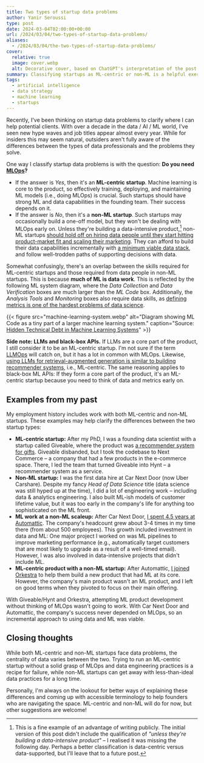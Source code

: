 ```yaml
---
title: Two types of startup data problems
author: Yanir Seroussi
type: post
date: 2024-03-04T02:00:00+00:00
url: /2024/03/04/two-types-of-startup-data-problems/
aliases:
  - /2024/03/04/the-two-types-of-startup-data-problems/
cover:
  relative: true
  image: cover.webp
  alt: Decorative cover, based on ChatGPT's interpretation of the post.
summary: Classifying startups as ML-centric or non-ML is a helpful exercise to uncover the data challenges they're likely to face.
tags:
  - artificial intelligence
  - data strategy
  - machine learning
  - startups
---
```

Recently, I've been thinking on startup data problems to clarify where I can help potential clients. With over a decade in the data / AI / ML world, I've seen new hype waves and job titles appear almost every year. While for insiders this may seem natural, outsiders aren't fully aware of the differences between the types of data professionals and the problems they solve.

One way I classify startup data problems is with the question: **Do you need [MLOps](https://en.wikipedia.org/wiki/MLOps)?**
* If the answer is _Yes_, then it's an **ML-centric startup**. Machine learning is core to the product, so effectively training, deploying, and maintaining ML models (i.e., doing MLOps) is crucial. Such startups should have strong ML and data capabilities in the founding team. Their success depends on it.
* If the answer is _No_, then it's a **non-ML startup**. Such startups may occasionally build a one-off model, but they won't be dealing with MLOps early on. Unless they're building a data-intensive product,[^data-intensive] non-ML startups [should hold off on hiring data people until they start hitting product-market fit and scaling their marketing](https://yanirseroussi.com/2024/02/05/substance-over-titles-your-first-data-hire-may-be-a-data-scientist/). They can afford to build their data capabilities incrementally with [a minimum viable data stack](https://yanirseroussi.com/2024/02/19/building-your-startups-minimum-viable-data-stack/), and follow well-trodden paths of supporting decisions with data.

Somewhat confusingly, there's an overlap between the skills required for ML-centric startups and those required from data people in non-ML startups. This is because **much of ML is data work**. This is reflected by the following ML system diagram, where the _Data Collection_ and _Data Verification_ boxes are much larger than the _ML Code_ box. Additionally, the _Analysis Tools_ and _Monitoring_ boxes also require data skills, as [defining metrics is one of the hardest problems of data science](https://yanirseroussi.com/2015/11/23/the-hardest-parts-of-data-science/).

{{< figure src="machine-learning-system.webp" alt="Diagram showing ML Code as a tiny part of a larger machine learning system." caption="Source: [Hidden Technical Debt in Machine Learning Systems](https://proceedings.neurips.cc/paper_files/paper/2015/file/86df7dcfd896fcaf2674f757a2463eba-Paper.pdf)" >}}

**Side note: LLMs and black-box APIs.** If LLMs are a core part of the product, I still consider it to be an ML-centric startup. I'm not sure if the term [LLMOps](https://www.databricks.com/glossary/llmops) will catch on, but it has a lot in common with MLOps. Likewise, [using LLMs for retrieval-augmented generation is similar to building recommender systems](https://jxnl.github.io/blog/writing/2024/01/07/inverted-thinking-rag/), i.e., ML-centric. The same reasoning applies to black-box ML APIs: If they form a core part of the product, it's an ML-centric startup because you need to think of data and metrics early on.

## Examples from my past

My employment history includes work with both ML-centric and non-ML startups. These examples may help clarify the differences between the two startup types:

* **ML-centric startup:** After my PhD, I was a founding data scientist with a startup called Giveable, where the product was [a recommender system for gifts](https://yanirseroussi.com/2015/10/02/the-wonderful-world-of-recommender-systems/). Giveable disbanded, but I took the codebase to Next Commerce &ndash; a company that had a few products in the e-commerce space. There, I led the team that turned Giveable into Hynt &ndash; a recommender system as a service.
* **Non-ML startup:** I was the first data hire at Car Next Door (now Uber Carshare). Despite my fancy _Head of Data Science_ title (data science was still hyped up at the time), I did a lot of engineering work &ndash; including data & analytics engineering. I also built ML-ish models of customer lifetime value, but it was too early in the company's life for anything too sophisticated on the ML front.
* **ML work at a non-ML scaleup:** After Car Next Door, [I spent 4.5 years at Automattic](https://yanirseroussi.com/2021/10/07/my-work-with-automattic/). The company's headcount grew about 3-4 times in my time there (from about 500 employees). This growth included investment in data and ML: One major project I worked on was ML pipelines to improve marketing performance (e.g., automatically target customers that are most likely to upgrade as a result of a well-timed email). However, I was also involved in data-intensive projects that didn't include ML.
* **ML-centric product with a non-ML startup:** After Automattic, [I joined Orkestra](https://yanirseroussi.com/2022/06/06/the-mission-matters-moving-to-climate-tech-as-a-data-scientist/) to help them build a new product that had ML at its core. However, the company's main product wasn't an ML product, and I left on good terms when they pivoted to focus on their main offering.

With Giveable/Hynt and Orkestra, attempting ML product development without thinking of MLOps wasn't going to work. With Car Next Door and Automattic, the company's success never depended on MLOps, so an incremental approach to using data and ML was viable.

## Closing thoughts

While both ML-centric and non-ML startups face data problems, the centrality of data varies between the two. Trying to run an ML-centric startup without a solid grasp of MLOps and data engineering practices is a recipe for failure, while non-ML startups can get away with less-than-ideal data practices for a long time.

Personally, I'm always on the lookout for better ways of explaining these differences and coming up with accessible terminology to help founders who are navigating the space. ML-centric and non-ML will do for now, but other suggestions are welcome!

[^data-intensive]: This is a fine example of an advantage of writing publicly. The initial version of this post didn't include the qualification of _"unless they're building a data-intensive product"_ &ndash; I realised it was missing the following day. Perhaps a better classification is data-centric versus data-supported, but I'll leave that to a future post.
